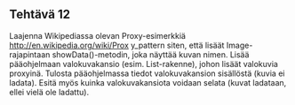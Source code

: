 ## Tehtävä 12

Laajenna Wikipediassa olevan Proxy-esimerkkiä  http://en.wikipedia.org/wiki/Prox	y_pattern siten, että lisäät Image-rajapintaan showData()-metodin, joka näyttää kuvan nimen. Lisää pääohjelmaan valokuvakansio (esim. List-rakenne), johon lisäät valokuvia proxyinä. Tulosta pääohjelmassa tiedot valokuvakansion sisällöstä (kuvia ei ladata). Esitä myös kuinka valokuvakansiota voidaan selata (kuvat ladataan, ellei vielä ole ladattu).